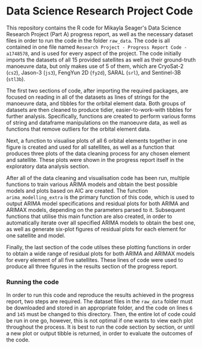 # Data Science Research Project Code
This repository contains the R code for Mikayla Seager's Data Science Research Project (Part A) progress report, as well as the necessary dataset files in order to run the code in the folder `raw_data`. The code is all contained in one file named `Research Project - Progress Report Code - a1748578`, and is used for every aspect of the project. The code initially imports the datasets of all 15 provided satellites as well as their ground-truth manoeuvre data, but only makes use of 5 of them, which are CryoSat-2 (`cs2`), Jason-3 (`js3`), FengYun 2D (`fy2d`), SARAL (`srl`), and Sentinel-3B (`stl3b`).

The first two sections of code, after importing the required packages, are focused on reading in all of the datasets as lines of strings for the manoeuvre data, and tibbles for the orbital element data. Both groups of datasets are then cleaned to produce tidier, easier-to-work-with tibbles for further analysis. Specifically, functions are created to perform various forms of string and dataframe manipulations on the manoeuvre data, as well as functions that remove outliers for the orbital element data.

Next, a function to visualise plots of all 6 orbital elements together in one figure is created and used for all satellites, as well as a function that produces three plots of the data cleaning process for any chosen element and satellite. These plots were shown in the progress report itself in the exploratory data analysis section.

After all of the data cleaning and visualisation code has been run, multiple functions to train various ARIMA models and obtain the best possible models and plots based on AIC are created. The function `arima_modelling_extra` is the primary function of this code, which is used to output ARIMA model specifications and residual plots for both ARIMA and ARIMAX models, depending on the parameters parsed to it. Subsequent functions that utilise this main function are also created, in order to automatically iterate over all specified ARIMA models to obtain the best one, as well as generate six-plot figures of residual plots for each element for one satellite and model.

Finally, the last section of the code utilses these plotting functions in order to obtain a wide range of residual plots for both ARIMA and ARIMAX models for every element of all five satellites. These lines of code were used to produce all three figures in the results section of the progress report.

### Running the code
In order to run this code and reproduce the results achieved in the progress report, two steps are required. The dataset files in the `raw_data` folder must be downloaded and stored in an appropriate folder, and the code on lines `6` and `145` must be changed to this directory. Then, the entire lot of code could be run in one go, however, this is not optimal if one wants to view each plot throughout the process. It is best to run the code section by section, or until a new plot or output tibble is returned, in order to evaluate the outcomes of the code.
